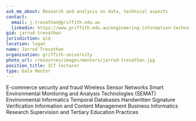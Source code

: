 ```yaml
---
ask_me_about: Research and analysis on data, technical aspects
contact:
  email: j.trevathan@griffith.edu.au
  linkedin: https://www.griffith.edu.au/engineering-information-technology/institute-integrated-intelligent-systems/staff/jarrod-trevathan
gid: jarrod-trevathan
jurisdiction: qld
location: logan
name: Jarrod Trevathan
organisation: griffith-university
photo_url: /resources/images/mentors/jarrod-trevathan.jpg
position_title: ICT lecturer
type: Data Mentor
---
```


E-commerce security and fraud
Wireless Sensor Networks
Smart Environmental Monitoring and Analysis Technologies (SEMAT)
Environmental Informatics
Temporal Databases
Handwritten Signature Verification
Information and Content Management
Business Informatics
Research Supervision and Tertiary Education Practices